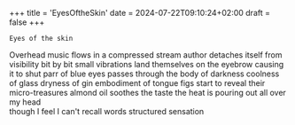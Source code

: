 +++
title = 'EyesOftheSkin'
date = 2024-07-22T09:10:24+02:00
draft = false
+++

    Eyes of the skin

Overhead music flows in a compressed stream 
author detaches itself from visibility 
bit by bit small vibrations land themselves on the eyebrow 
causing it to shut 
parr of blue eyes passes through the body of darkness 
coolness of glass
dryness of gin 
embodiment of tongue 
figs start to reveal their micro-treasures 
almond oil soothes the taste
the heat is pouring out all over my head  
though I feel
I can't recall
words structured   sensation

